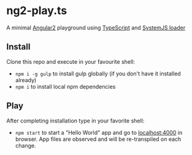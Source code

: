 # ng2-play.ts

A minimal [Angular2](https://angular.io/) playground using [TypeScript](http://www.typescriptlang.org/) and [SystemJS loader](https://github.com/systemjs/systemjs)

## Install

Clone this repo and execute in your favourite shell:

* `npm i -g gulp` to install gulp globally (if you don't have it installed already)
* `npm i` to install local npm dependencies

## Play

After completing installation type in your favorite shell:

* `npm start` to start a "Hello World" app and go to [localhost:4000](localhost:4000) in browser. App files are observed and will be re-transpiled on each change.


